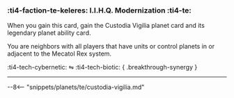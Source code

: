 ### :ti4-faction-te-keleres: **I.I.H.Q. Modernization** :ti4-te:

When you gain this card, gain the Custodia Vigilia planet card and its legendary planet ability card.

You are neighbors with all players that have units or control planets in or adjacent to the Mecatol Rex system.

:ti4-tech-cybernetic: ⇋ :ti4-tech-biotic:
{ .breakthrough-synergy }

---

--8<-- "snippets/planets/te/custodia-vigilia.md"
